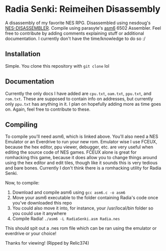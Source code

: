# Radia Senki: Reimeihen Disassembly

A disassembly of my favorite NES RPG. Disassembled using nesdoug's [NES-DISASSEMBLER](https://github.com/nesdoug/NES-DISASSEMBLER). Compile using parasyte's [asm6](https://github.com/parasyte/asm6) 6502 Assembler. Feel free to contribute by adding comments explaining stuff or additional documentation. I currently don't have the time/knowledge to do so :/

## Installation
Simple. You clone this repository with `git clone` lol

## Documentation
Currently the only docs I have added are `cpu.txt`, `oam.txt`, `ppu.txt`, and `rom.txt`. These are supposed to contain info on addresses, but currently only `ppu.txt` has anything in it. I plan on hopefully adding more as time goes on. Again, feel free to contribute to these.

## Compiling
To compile you'll need asm6, which is linked above. You'll also need a NES Emulator or an Everdrive to run your new rom. Emulator wise I use FCEUX, because the hex editor, ppu viewer, debugger, etc. are very useful when editing the source code of NES games. FCEUX alone is great for romhacking this game, because it does allow you to change things around using the hex editor and edit tiles, though like it sounds this is very tedious and bare bones. Currently I don't think there is a romhacking utility for Radia Senki.

Now, to compile:
1. Download and compile asm6 using `gcc asm6.c -o asm6`
2. Move your asm6 executable to the folder containing Radia's code once you've downloaded this repo
2. You could also move it into, for instance, your /usr/local/bin folder so you could use it anywhere
3. Compile Radia! `./asm6 -L RadiaSenki.asm Radia.nes`

This should spit out a .nes rom file which can be ran using the emulator or everdrive or your choice!

Thanks for viewing!
(Ripped by Relic374)
